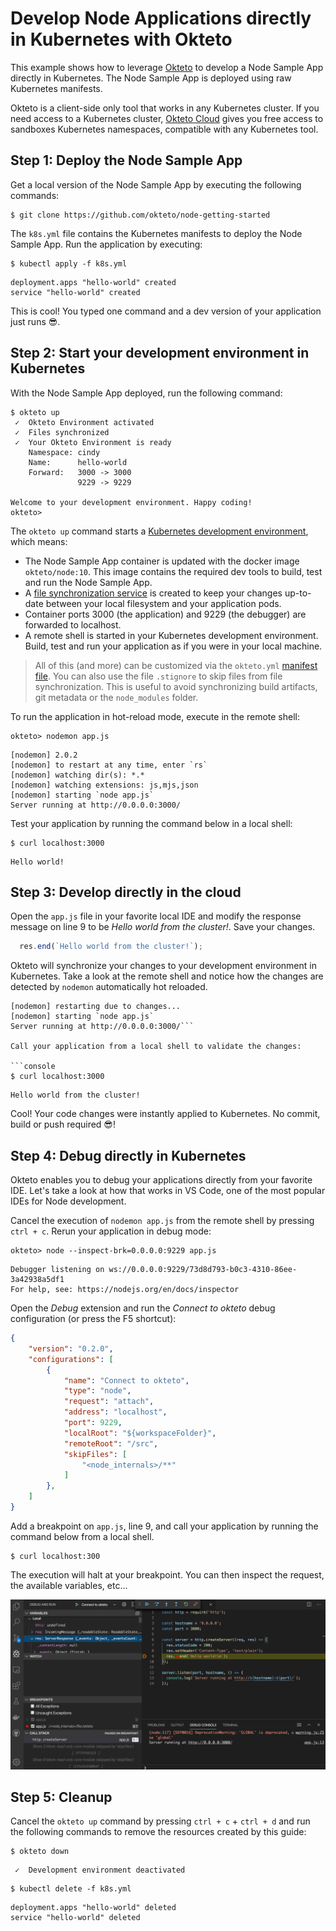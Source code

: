 # Develop Node Applications directly in Kubernetes with Okteto

This example shows how to leverage [Okteto](https://github.com/okteto/okteto) to develop a Node Sample App directly in Kubernetes. The Node Sample App is deployed using raw Kubernetes manifests.

Okteto is a client-side only tool that works in any Kubernetes cluster. If you need access to a Kubernetes cluster, [Okteto Cloud](https://cloud.okteto.com) gives you free access to sandboxes Kubernetes namespaces, compatible with any Kubernetes tool.

## Step 1: Deploy the Node Sample App

Get a local version of the Node Sample App by executing the following commands:

```console
$ git clone https://github.com/okteto/node-getting-started
```

The `k8s.yml` file contains the Kubernetes manifests to deploy the Node Sample App. Run the application by executing:

```console
$ kubectl apply -f k8s.yml
```

```console
deployment.apps "hello-world" created
service "hello-world" created
```

This is cool! You typed one command and a dev version of your application just runs 😎. 

## Step 2: Start your development environment in Kubernetes

With the Node Sample App deployed, run the following command:

```console
$ okteto up
 ✓  Okteto Environment activated
 ✓  Files synchronized
 ✓  Your Okteto Environment is ready
    Namespace: cindy
    Name:      hello-world
    Forward:   3000 -> 3000
               9229 -> 9229

Welcome to your development environment. Happy coding!
okteto>
```

The `okteto up` command starts a [Kubernetes development environment](https://okteto.com/docs/reference/development-environment/index.html), which means:

- The Node Sample App container is updated with the docker image `okteto/node:10`. This image contains the required dev tools to build, test and run the Node Sample App.
- A [file synchronization service](https://okteto.com/docs/reference/file-synchronization/index.html) is created to keep your changes up-to-date between your local filesystem and your application pods.
- Container ports 3000 (the application) and 9229 (the debugger) are forwarded to localhost.
- A remote shell is started in your Kubernetes development environment. Build, test and run your application as if you were in your local machine.

> All of this (and more) can be customized via the `okteto.yml` [manifest file](https://okteto.com/docs/reference/manifest/index.html). You can also use the file `.stignore` to skip files from file synchronization. This is useful to avoid synchronizing build artifacts, git metadata or the `node_modules` folder.

To run the application in hot-reload mode, execute in the remote shell:

```console
okteto> nodemon app.js
```

```console
[nodemon] 2.0.2
[nodemon] to restart at any time, enter `rs`
[nodemon] watching dir(s): *.*
[nodemon] watching extensions: js,mjs,json
[nodemon] starting `node app.js`
Server running at http://0.0.0.0:3000/
```

Test your application by running the command below in a local shell:

```console
$ curl localhost:3000
```

```console
Hello world!
```

## Step 3: Develop directly in the cloud

Open the `app.js` file in your favorite local IDE and modify the response message on line 9 to be *Hello world from the cluster!*. Save your changes.

```javascript
  res.end(`Hello world from the cluster!`);
```

Okteto will synchronize your changes to your development environment in Kubernetes. Take a look at the remote shell and notice how the changes are detected by `nodemon` automatically hot reloaded.

```console
[nodemon] restarting due to changes...
[nodemon] starting `node app.js`
Server running at http://0.0.0.0:3000/```

Call your application from a local shell to validate the changes:

```console
$ curl localhost:3000
```

```console
Hello world from the cluster!
```

Cool! Your code changes were instantly applied to Kubernetes. No commit, build or push required 😎!

## Step 4: Debug directly in Kubernetes

Okteto enables you to debug your applications directly from your favorite IDE. Let's take a look at how that works in VS Code, one of the most popular IDEs for Node development.

Cancel the execution of `nodemon app.js` from the remote shell by pressing `ctrl + c`. Rerun your application in debug mode:

```console
okteto> node --inspect-brk=0.0.0.0:9229 app.js
```

```console
Debugger listening on ws://0.0.0.0:9229/73d8d793-b0c3-4310-86ee-3a42938a5df1
For help, see: https://nodejs.org/en/docs/inspector
```

Open the _Debug_ extension and run the *Connect to okteto* debug configuration (or press the F5 shortcut):

```json
{
    "version": "0.2.0",
    "configurations": [
        {
            "name": "Connect to okteto",
            "type": "node",
            "request": "attach",
            "address": "localhost",
            "port": 9229,
            "localRoot": "${workspaceFolder}",
            "remoteRoot": "/src",
            "skipFiles": [
                "<node_internals>/**"
            ]
        },
    ]
}
```

 Add a breakpoint on `app.js`, line 9, and call your application by running the command below from a local shell.

```console
$ curl localhost:300
```

The execution will halt at your breakpoint. You can then inspect the request, the available variables, etc...

![Debug directly in Kubernetes](images/halt.png)

## Step 5: Cleanup

Cancel the `okteto up` command by pressing `ctrl + c` + `ctrl + d` and run the following commands to remove the resources created by this guide: 

```console
$ okteto down
```

```console
 ✓  Development environment deactivated
```

```console
$ kubectl delete -f k8s.yml
```

```console
deployment.apps "hello-world" deleted
service "hello-world" deleted
```
